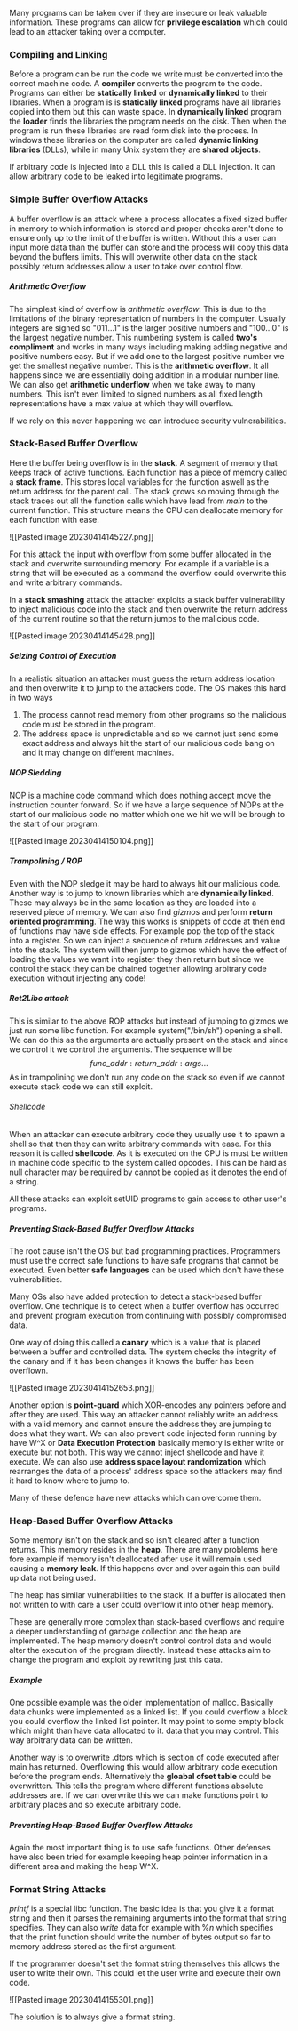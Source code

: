 Many programs can be taken over if they are insecure or leak valuable information. These programs can allow for **privilege escalation** which could lead to an attacker taking over a computer.

### Compiling and Linking
Before a program can be run the code we write must be converted into the correct machine code. A **compiler** converts the program to the code. Programs can either be **statically linked** or **dynamically linked** to their libraries. When a program is is **statically linked** programs have all libraries copied into them but this can waste space. In **dynamically linked** program the **loader** finds the libraries the program needs on the disk. Then when the program is run these libraries are read form disk into the process. In windows these libraries on the computer are called **dynamic linking libraries** (DLLs), while in many Unix system they are **shared objects**.

If arbitrary code is injected into a DLL this is called a DLL injection. It can allow arbitrary code to be leaked into legitimate programs.

### Simple Buffer Overflow Attacks
A buffer overflow is an attack where a process allocates a fixed sized buffer in memory to which information is stored and proper checks aren't done to ensure only up to the limit of the buffer is written. Without this a user can input more data than the buffer can store and the process will copy this data beyond the buffers limits. This will overwrite other data on the stack possibly return addresses allow a user to take over control flow.

##### Arithmetic Overflow
The simplest kind of overflow is *arithmetic overflow*. This is due to the limitations of the binary representation of numbers in the computer. Usually integers are signed so "011...1" is the larger positive numbers and "100...0" is the largest negative number. This numbering system is called **two's compliment** and works in many ways including making adding negative and positive numbers easy. But if we add one to the largest positive number we get the smallest negative number. This is the **arithmetic overflow**. It all happens since we are essentially doing addition in a modular number line. We can also get **arithmetic underflow** when we take away to many numbers. This isn't even limited to signed numbers as all fixed length representations have a max value at which they will overflow.

If we rely on this never happening we can introduce security vulnerabilities. 

### Stack-Based Buffer Overflow
Here the buffer being overflow is in the **stack**. A segment of memory that keeps track of active functions. Each function has a piece of memory called a **stack frame**. This stores local variables for the function aswell as the return address for the parent call. The stack grows so moving through the stack traces out all the function calls which have lead from $main$ to the current function. This structure means the CPU can deallocate memory for each function with ease.

![[Pasted image 20230414145227.png]]

For this attack the input with overflow from some buffer allocated in the stack and overwrite surrounding memory. For example if a variable is a string that will be executed as a command the overflow could overwrite this and write arbitrary commands.

In a **stack smashing** attack the attacker exploits a stack buffer vulnerability to inject malicious code into the stack and then overwrite the return address of the current routine so that the return jumps to the malicious code.

![[Pasted image 20230414145428.png]]

##### Seizing Control of Execution
In a realistic situation an attacker must guess the return address location and then overwrite it to jump to the attackers code. The OS makes this hard in two ways

1. The process cannot read memory from other programs so the malicious code must be stored in the program.
2. The address space is unpredictable and so we cannot just send some exact address and always hit the start of our malicious code bang on and it may change on different machines.

##### NOP Sledding
NOP is a machine code command which does nothing accept move the instruction counter forward. So if we have a large sequence of NOPs at the start of our malicious code no matter which one we hit we will be brough to the start of our program.

![[Pasted image 20230414150104.png]]

##### Trampolining / ROP
Even with the NOP sledge it may be hard to always hit our malicious code. Another way is to jump to known libraries which are **dynamically linked**. These may always be in the same location as they are loaded into a reserved piece of memory. We can also find *gizmos* and perform **return oriented programming**. The way this works is snippets of code at then end of functions may have side effects. For example pop the top of the stack into a register. So we can inject a sequence of return addresses and value into the stack. The system will then jump to gizmos which have the effect of loading the values we want into register they then return but since we control the stack they can be chained together allowing arbitrary code execution without injecting any code!

##### Ret2Libc attack
This is similar to the above ROP attacks but instead of jumping to gizmos we just run some libc function. For example system("/bin/sh") opening a shell. We can do this as the arguments are actually present on the stack and since we control it we control the arguments. The sequence will be $$func\_addr:return\_addr:args\dots$$As in trampolining we don't run any code on the stack so even if we cannot execute stack code we can still exploit.

###### Shellcode
When an attacker can execute arbitrary code they usually use it to spawn a shell so that then they can write arbitrary commands with ease. For this reason it is called **shellcode**. As it is executed on the CPU is must be written in machine code specific to the system called opcodes. This can be hard as null character may be required by cannot be copied as it denotes the end of a string.

All these attacks can exploit setUID programs to gain access to other user's programs.

##### Preventing Stack-Based Buffer Overflow Attacks
The root cause isn't the OS but bad programming practices. Programmers must use the correct safe functions to have safe programs that cannot be executed. Even better **safe languages** can be used which don't have these vulnerabilities.

Many OSs also have added protection to detect a stack-based buffer overflow. One technique is to detect when a buffer overflow has occurred and prevent program execution from continuing with possibly compromised data.

One way of doing this called a **canary** which is a value that is placed between a buffer and controlled data. The system checks the integrity of the canary and if it has been changes it knows the buffer has been overflown.

![[Pasted image 20230414152653.png]]

Another option is **point-guard** which XOR-encodes any pointers before and after they are used. This way an attacker cannot reliably write an address with a valid memory and cannot ensure the address they are jumping to does what they want. We can also prevent code injected form running by have W^X or **Data Execution Protection** basically memory is either write or execute but not both. This way we cannot inject shellcode and have it execute. We can also use **address space layout randomization** which rearranges the data of a process' address space so the attackers may find it hard to know where to jump to.

Many of these defence have new attacks which can overcome them.

### Heap-Based Buffer Overflow Attacks
Some memory isn't on the stack and so isn't cleared after a function returns. This memory resides in the **heap**. There are many problems here fore example if memory isn't deallocated after use it will remain used causing a **memory leak**. If this happens over and over again this can build up data not being used.

The heap has similar vulnerabilities to the stack. If a buffer is allocated then not written to with care a user could overflow it into other heap memory.

These are generally more complex than stack-based overflows and require a deeper understanding of garbage collection and the heap are implemented. The heap memory doesn't control control data and would alter the execution of the program directly. Instead these attacks aim to change the program and exploit by rewriting just this data.

##### Example
One possible example was the older implementation of malloc. Basically data chunks were implemented as a linked list. If you could overflow a block you could overflow the linked list pointer. It may point to some empty block which might than have data allocated to it. data that you may control. This way arbitrary data can be written.

Another way is to overwrite .dtors which is  section of code executed after main has returned. Overflowing this would allow arbitrary code execution before the program ends. Alternatively the **gloabal ofset table** could be overwritten. This tells the program where different functions absolute addresses are. If we can overwrite this we can make functions point to arbitrary places and so execute arbitrary code.

##### Preventing Heap-Based Buffer Overflow Attacks
Again the most important thing is to use safe functions. Other defenses have also been tried for example keeping heap pointer information in a different area and making the heap W^X.

### Format String Attacks
$printf$ is a special libc function. The basic idea is that you give it a format string and then it parses the remaining arguments into the format that string specifies. They can also *write* data for example with $\%n$ which specifies that the print function should write the number of bytes output so far to memory address stored as the first argument.

If the programmer doesn't set the format string themselves this allows the user to write their own. This could let the user write and execute their own code.

![[Pasted image 20230414155301.png]]

The solution is to always give a format string.